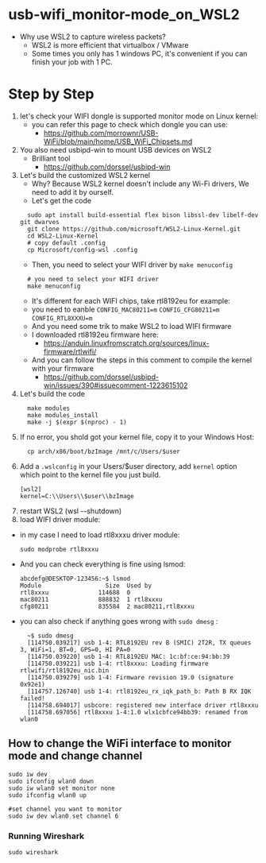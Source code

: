 # usb-wifi_monitor-mode_on_WSL2

- Why use WSL2 to capture wireless packets?
  - WSL2 is more efficient that virtualbox / VMware
  - Some times you only has 1 windows PC, it's convenient if you can finish your job with 1 PC.

# Step by Step
1. let's check your WIFI dongle is supported monitor mode on Linux kernel:
   - you can refer this page to check which dongle you can use:
     - https://github.com/morrownr/USB-WiFi/blob/main/home/USB_WiFi_Chipsets.md
2. You also need usbipd-win to mount USB devices on WSL2
   - Brilliant tool
     - https://github.com/dorssel/usbipd-win
3. Let's build the customized WSL2 kernel
   - Why? Because WSL2 kernel doesn't include any Wi-Fi drivers, We need to add it by ourself.
   - Let's get the code
    ```
      sudo apt install build-essential flex bison libssl-dev libelf-dev git dwarves
      git clone https://github.com/microsoft/WSL2-Linux-Kernel.git
      cd WSL2-Linux-Kernel
      # copy default .config
      cp Microsoft/config-wsl .config
    ```
    - Then, you need to select your WIFI driver by `make menuconfig`
    ```
      # you need to select your WIFI driver
      make menuconfig
    ```
      - It's different for each WIFI chips, take rtl8192eu for example:
      - you need to eanble `CONFIG_MAC80211=m` `CONFIG_CFG80211=m` `CONFIG_RTL8XXXU=m`
      - And you need some trik to make WSL2 to load WIFI firmware
      - I downloaded rtl8192eu firmware here:
        - https://anduin.linuxfromscratch.org/sources/linux-firmware/rtlwifi/
      - And you can follow the steps in this comment to compile the kernel with your firmware
        - https://github.com/dorssel/usbipd-win/issues/390#issuecomment-1223615102
4. Let's build the code
   ```
     make modules
     make modules_install
     make -j $(expr $(nproc) - 1)
   ```
6. If no error, you shold got your kernel file, copy it to your Windows Host:
   ```
     cp arch/x86/boot/bzImage /mnt/c/Users/$user
   ```
7. Add a `.wslconfig` in your Users/$user directory, add `kernel` option which point to the kernel file you just build.
   ```
   [wsl2]
   kernel=C:\\Users\\$user\\bzImage
   ```
8. restart WSL2 (wsl --shutdown)
9. load WIFI driver module:
  - in my case I need to load rtl8xxxu driver module:
    ```
    sudo modprobe rtl8xxxu
    ```
  - And you can check everything is fine using lsmod:
    ```
    abcdefg@DESKTOP-123456:~$ lsmod
    Module                  Size  Used by
    rtl8xxxu              114688  0
    mac80211              888832  1 rtl8xxxu
    cfg80211              835584  2 mac80211,rtl8xxxu
    ```
  - you can also check if anything goes wrong with `sudo dmesg` :
    ```
      ~$ sudo dmesg
      [114750.039217] usb 1-4: RTL8192EU rev B (SMIC) 2T2R, TX queues 3, WiFi=1, BT=0, GPS=0, HI PA=0
      [114750.039220] usb 1-4: RTL8192EU MAC: 1c:bf:ce:94:bb:39
      [114750.039221] usb 1-4: rtl8xxxu: Loading firmware rtlwifi/rtl8192eu_nic.bin
      [114750.039279] usb 1-4: Firmware revision 19.0 (signature 0x92e1)
      [114757.126740] usb 1-4: rtl8192eu_rx_iqk_path_b: Path B RX IQK failed!
      [114758.694017] usbcore: registered new interface driver rtl8xxxu
      [114758.697056] rtl8xxxu 1-4:1.0 wlx1cbfce94bb39: renamed from wlan0
    ```

## How to change the WiFi interface to monitor mode and change channel
```
sudo iw dev
sudo ifconfig wlan0 down
sudo iw wlan0 set monitor none
sudo ifconfig wlan0 up

#set channel you want to monitor
sudo iw dev wlan0 set channel 6
```

### Running Wireshark
```
sudo wireshark
```

